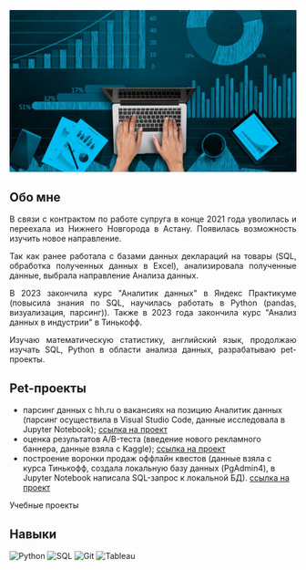 ![Header](https://github.com/KuznetsovAnastasiia/kuznetsovAnastasiia/blob/main/assets/d02f20e555c6f31bb3d358cae5bdcf11.jpg)

## Обо мне
<div style="text-align: justify">

В связи с контрактом по работе супруга в конце 2021 года уволилась и переехала из Нижнего Новгорода в Астану. Появилась возможность изучить новое направление.

Так как ранее работала с базами данных деклараций на товары (SQL, обработка полученных данных в Excel), анализировала полученные данные, выбрала направление Анализа данных.

В 2023 закончила курс "Аналитик данных" в Яндекс Практикуме (повысила знания по SQL, научилась работать в Python (pandas, визуализация, парсинг)). Также в 2023 года закончила курс "Анализ данных в индустрии" в Тинькофф.

Изучаю математическую статистику, английский язык, продолжаю изучать SQL, Python в области анализа данных, разрабатываю pet-проекты. </div>

## Pet-проекты

- парсинг данных с hh.ru о вакансиях на позицию Аналитик данных (парсинг осуществила в Visual Studio Code, данные исследовала в Jupyter Notebook);
[ссылка на проект](https://github.com/KuznetsovAnastasiia/HH_RU_PARSING/blob/main/HH_RU_PARSING.ipynb)
- оценка результатов A/B-теста (введение нового рекламного баннера, данные взяла с Kaggle);
[ссылка на проект](https://github.com/KuznetsovAnastasiia/AB-TEST-ADVERTISING/blob/main/AB%20TEST%20ADVERTISING.ipynb)
- построение воронки продаж оффлайн квестов (данные взяла с курса Тинькофф, создала локальную базу данных (PgAdmin4), в Jupyter Notebook написала SQL-запрос к локальной БД).
[ссылка на проект](https://github.com/KuznetsovAnastasiia/SQL_QUESTS_FUNNEL/blob/main/SQL_QUESTS_FUNNEL.ipynb)

Учебные проекты

## Навыки

![Python](https://img.shields.io/badge/Python-00BEF2?style=for-the-badge&logo=Python)
![SQL](https://img.shields.io/badge/SQL-00BEF2?style=for-the-badge&logo=PostgreSQL)
![Git](https://img.shields.io/badge/Git-00BEF2?style=for-the-badge&logo=Git)
![Tableau](https://img.shields.io/badge/Tableau-00BEF2?style=for-the-badge&logo=Tableau)